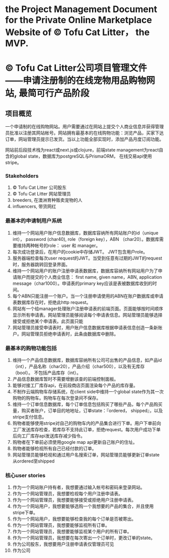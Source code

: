 # the Project Management Document for the Private Online Marketplace Website of © Tofu Cat Litter， the MVP.

# © Tofu Cat Litter公司项目管理文件——申请注册制的在线宠物用品购物网站, 最简可行产品阶段


## 项目概览

一个申请制的在线购物网站。用户需要通过在网站上提交个人商业信息并获得管理员批准以注册其网站帐号。网站拥有最基本的在线购物功能：浏览产品，买家下达订单，网站管理员提示已发货。当以上功能全部实现时，添加产品月度订阅功能。

网站前后段技术栈为react或next.js或clojure，前端state management为react自含的global state，数据库为postgreSQL与PrismaORM， 在线交易api使用stripe。

### Stakeholders

1. © Tofu Cat Litter 公司股东
1. © Tofu Cat Litter 网站管理员
1. breeders, 在澳洲育种贩卖宠物的人
1. influencers, 带货网红

### 最基本的申请制用户系统
1. 维持一个网站用户账户信息数据库，数据库容纳所有网站账户的id（unique int）， password (char40), role（foreign key），ABN （char20）。数据库需要维持两种帐号的role： user 和 manager。
1. 每次成功登录后，在用户的cookie中存储JWT。 JWT包含用户role。
1. 服务器端检查每次user request的JWT。当受到任意有过期的JWT的request时，服务器跳转回登录界面。
1. 维持一个网站用户的账户注册申请表数据库，数据库容纳所有网站用户为了申请账户而提交的个人商业信息： first name, given name，ABN, application message（char1000）。申请表的primary key应该是表被数据库收到的时间。
1. 每个ABN只能注册一个账户。当一个注册申请使用的ABN在账户数据库或申请表数据库存在时，拒绝此http request。
1. 网站有一个给manager处理账户注册申请表的前端页面。页面能够按时间顺序显示所有申请表。网站管理员能够阅读每个申请表信息。网站管理员能够选择接受或拒绝某个申请表。此页面只能
1. 网站管理员接受申请表时，用户账户信息数据库根据申请表信息创造一条新账户。网站管理员拒绝申请表时，此条由数据库中删除。

### 最基本的购物功能包括
1. 维持一个产品信息数据库，数据库容纳所有公司可出售的产品信息，如产品id（int），产品名称（char20），产品介绍（char500），以及有无库存（bool）。 不包括产品库存（int）。
1. 产品信息数据库暂时不需要增删该查的前端控制面板。
1. 能够对接工厂库存api，在前段商店页面渲染每个产品的库存量。
1. 不制作云端购物车存储系统，在client side中维持一个global state作为其一次购物的购物车。购物车在每次登录间不保存。
1. 维持一个订单信息数据库，每个订单信息包括购买了哪些产品，每个产品购买量，购买者账户，订单目的地地址，订单state：『ordered， shipped』，以及stripe支付信息。
1. 购物者能够使用stripe对自己的购物车内的产品集合进行下单。用户下单前向工厂发送库存检查，若库存不支持此订单，拒绝request。每次用户成功下单后向工厂库存api发送库存减少指令。
1. 购物者在下单前必须使用google map api更新自己账户的住址。
1. 购物者能够检视所有自己已经付款的订单。
1. 网站管理员能够检视和通过用户名搜索订单，网站管理员能够更新订单state从ordered至shipped

### 核心user stories
1. 作为一个网站账户持有者，我想要通过输入帐号和密码来登录网站。
1. 作为一个网站管理员，我想要检视每个用户注册申请表。
1. 作为一个网站管理员，我想要能够接受或拒绝用户注册申请表。
1. 作为一个网站用户，我想要能够选购一个我想要的产品的集合，并且使用stripe下单。
1. 作为一个网站用户，我想要能够检查我的每个订单是否被寄出。
1. 作为一个网站管理员，我想要能够监视所有订单。
1. 作为一个网站管理员，我想要能够监视某个用户的所有订单。
1. 作为一个网站管理员，我想要在每次寄出一个订单时，更改订单的state。
1. 作为公司股东，我想要用户注册申请表仅管理员可见
1. 作为公司
